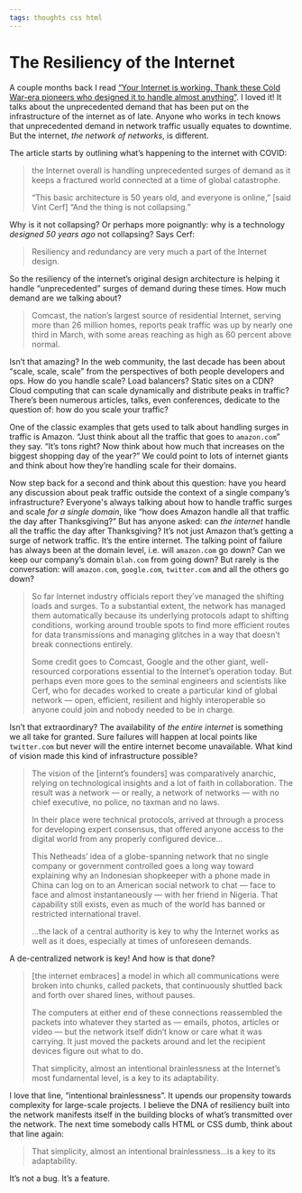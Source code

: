 ```yaml
---
tags: thoughts css html
---
```


# The Resiliency of the Internet

A couple months back I read [“Your Internet is working. Thank these Cold War-era pioneers who designed it to handle almost anything”](https://www.washingtonpost.com/technology/2020/04/06/your-internet-is-working-thank-these-cold-war-era-pioneers-who-designed-it-handle-almost-anything/). I loved it! It talks about the unprecedented demand that has been put on the infrastructure of the internet as of late. Anyone who works in tech knows that unprecedented demand in network traffic usually equates to downtime. But the internet, _the network of networks_, is different.

The article starts by outlining what’s happening to the internet with COVID:

> the Internet overall is handling unprecedented surges of demand as it keeps a fractured world connected at a time of global catastrophe.
> 
> “This basic architecture is 50 years old, and everyone is online,” [said Vint Cerf] “And the thing is not collapsing.”

Why is it not collapsing? Or perhaps more poignantly: why is a technology _designed 50 years ago_ not collapsing? Says Cerf:

> Resiliency and redundancy are very much a part of the Internet design.

So the resiliency of the internet’s original design architecture is helping it handle “unprecedented” surges of demand during these times. How much demand are we talking about?

> Comcast, the nation’s largest source of residential Internet, serving more than 26 million homes, reports peak traffic was up by nearly one third in March, with some areas reaching as high as 60 percent above normal. 

Isn’t that amazing? In the web community, the last decade has been about “scale, scale, scale” from the perspectives of both people developers and ops. How do you handle scale? Load balancers? Static sites on a CDN? Cloud computing that can scale dynamically and distribute peaks in traffic? There’s been numerous articles, talks, even conferences, dedicate to the question of: how do you scale your traffic? 

One of the classic examples that gets used to talk about handling surges in traffic is Amazon. “Just think about all the traffic that goes to `amazon.com`” they say. “It’s tons right? Now think about how much that increases on the biggest shopping day of the year?” We could point to lots of internet giants and think about how they’re handling scale for their domains.

Now step back for a second and think about this question: have you heard any discussion about peak traffic outside the context of a single company’s infrastructure? Everyone's always talking about how to handle traffic surges and scale _for a single domain_, like “how does Amazon handle all that traffic the day after Thanksgiving?” But has anyone asked: can _the internet_ handle all the traffic the day after Thanksgiving? It’s not just Amazon that’s getting a surge of network traffic. It’s the entire internet. The talking point of failure has always been at the domain level, i.e. will `amazon.com` go down? Can we keep our company’s domain `blah.com` from going down? But rarely is the conversation: will `amazon.com`, `google.com`, `twitter.com` and all the others go down? 

> So far Internet industry officials report they’ve managed the shifting loads and surges. To a substantial extent, the network has managed them automatically because its underlying protocols adapt to shifting conditions, working around trouble spots to find more efficient routes for data transmissions and managing glitches in a way that doesn’t break connections entirely.
>
> Some credit goes to Comcast, Google and the other giant, well-resourced corporations essential to the Internet’s operation today. But perhaps even more goes to the seminal engineers and scientists like Cerf, who for decades worked to create a particular kind of global network — open, efficient, resilient and highly interoperable so anyone could join and nobody needed to be in charge.

Isn’t that extraordinary? The availability of _the entire internet_ is something we all take for granted. Sure failures will happen at local points like `twitter.com` but never will the entire internet become unavailable. What kind of vision made this kind of infrastructure possible?

> The vision of the [internt’s founders] was comparatively anarchic, relying on technological insights and a lot of faith in collaboration. The result was a network — or really, a network of networks — with no chief executive, no police, no taxman and no laws.
> 
> In their place were technical protocols, arrived at through a process for developing expert consensus, that offered anyone access to the digital world from any properly configured device...
> 
> This Netheads’ idea of a globe-spanning network that no single company or government controlled goes a long way toward explaining why an Indonesian shopkeeper with a phone made in China can log on to an American social network to chat — face to face and almost instantaneously — with her friend in Nigeria. That capability still exists, even as much of the world has banned or restricted international travel.
> 
> ...the lack of a central authority is key to why the Internet works as well as it does, especially at times of unforeseen demands.

A de-centralized network is key! And how is that done?

> [the internet embraces] a model in which all communications were broken into chunks, called packets, that continuously shuttled back and forth over shared lines, without pauses.
>
> The computers at either end of these connections reassembled the packets into whatever they started as — emails, photos, articles or video — but the network itself didn’t know or care what it was carrying. It just moved the packets around and let the recipient devices figure out what to do.
>
> That simplicity, almost an intentional brainlessness at the Internet’s most fundamental level, is a key to its adaptability. 

I love that line, “intentional brainlessness”. It upends our propensity towards complexity for large-scale projects. I believe the DNA of resiliency built into the network manifests itself in the building blocks of what’s transmitted over the network. The next time somebody calls HTML or CSS dumb, think about that line again:

> That simplicity, almost an intentional brainlessness...is a key to its adaptability. 

It’s not a bug. It’s a feature.
